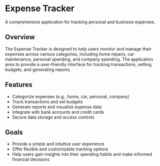 # Expense Tracker
A comprehensive application for tracking personal and business expenses.

## Overview
The Expense Tracker is designed to help users monitor and manage their expenses across various categories, including home repairs, car maintenance, personal spending, and company spending. 
The application aims to provide a user-friendly interface for tracking transactions, setting budgets, and generating reports.

## Features
* Categorize expenses (e.g., home, car, personal, company)
* Track transactions and set budgets
* Generate reports and visualize expense data
* Integrate with bank accounts and credit cards
* Secure data storage and access controls

## Goals
* Provide a simple and intuitive user experience
* Offer flexible and customizable tracking options
* Help users gain insights into their spending habits and make informed financial decisions
